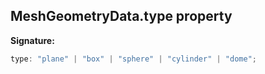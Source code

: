 
## MeshGeometryData.type property

**Signature:**

```typescript
type: "plane" | "box" | "sphere" | "cylinder" | "dome";
```
